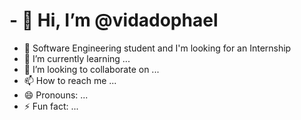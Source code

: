 # - 👋 Hi, I’m @vidadophael
- 👀 Software Engineering student and I'm looking for an Internship
- 🌱 I’m currently learning ...
- 💞️ I’m looking to collaborate on ...
- 📫 How to reach me ...
- 😄 Pronouns: ...
- ⚡ Fun fact: ...

<!---
vidadophael/vidadophael is a ✨ special ✨ repository because its `README.md` (this file) appears on your GitHub profile.
You can click the Preview link to take a look at your changes.
--->
